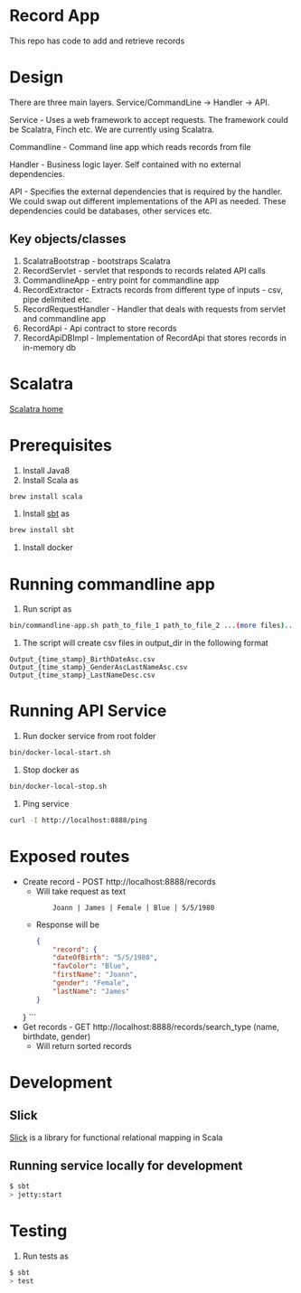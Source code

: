 # Record App #

This repo has code to add and retrieve records

# Design #

There are three main layers. Service/CommandLine -> Handler -> API.

Service - Uses a web framework to accept requests. The framework could be
Scalatra, Finch etc. We are currently using Scalatra.

Commandline - Command line app which reads records from file

Handler - Business logic layer. Self contained with no external
dependencies.

API - Specifies the external dependencies that is required by the
handler. We could swap out different implementations of the API as
needed. These dependencies could be databases, other services etc.

## Key objects/classes ##
1. ScalatraBootstrap - bootstraps Scalatra
1. RecordServlet - servlet that responds to records related API calls
1. CommandlineApp - entry point for commandline app
1. RecordExtractor - Extracts records from different type of inputs - csv, pipe delimited etc.
1. RecordRequestHandler - Handler that deals with requests from servlet and commandline app
1. RecordApi - Api contract to store records
1. RecordApiDBImpl - Implementation of RecordApi that stores records in in-memory db

# Scalatra #
[Scalatra home](http://scalatra.org)

# Prerequisites #
1. Install Java8
1. Install Scala as
```sh
brew install scala
```
1. Install [sbt](https://www.scala-sbt.org/) as 
```sh
brew install sbt
```
1. Install docker

# Running commandline app #
1. Run script as
```sh
bin/commandline-app.sh path_to_file_1 path_to_file_2 ...(more files)... output_dir
```
1. The script will create csv files in output_dir in the following format
```
Output_{time_stamp}_BirthDateAsc.csv
Output_{time_stamp}_GenderAscLastNameAsc.csv
Output_{time_stamp}_LastNameDesc.csv
```
# Running API Service #
1. Run docker service from root folder
```sh
bin/docker-local-start.sh
```
1. Stop docker as
```bash
bin/docker-local-stop.sh
```
1. Ping service
```bash
curl -I http://localhost:8888/ping
```
# Exposed routes #
* Create record - POST http://localhost:8888/records
    * Will take request as text
        ```
            Joann | James | Female | Blue | 5/5/1980
        ```
    * Response will be 
        ```json
        {
            "record": {
            "dateOfBirth": "5/5/1980",
            "favColor": "Blue",
            "firstName": "Joann",
            "gender": "Female",
            "lastName": "James"
        }
    }
        ```
* Get records - GET http://localhost:8888/records/search_type (name, birthdate, gender)
    * Will return sorted records
# Development #
## Slick ##
[Slick](http://slick.lightbend.com/) is a library for functional relational mapping in Scala

## Running service locally for development ##
```bash
$ sbt
> jetty:start
```

# Testing #
1. Run tests as
```bash
$ sbt
> test
```